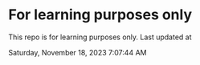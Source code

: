 # For learning purposes only
This repo is for learning purposes only.
Last updated at

Saturday, November 18, 2023 7:07:44 AM

